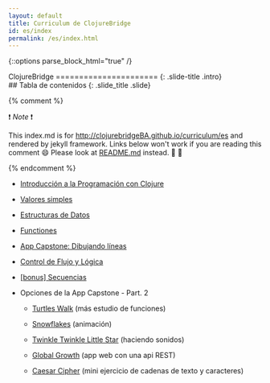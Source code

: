 ```yaml
---
layout: default
title: Curriculum de ClojureBridge
id: es/index
permalink: /es/index.html
---
```


{::options parse_block_html="true" /}

<section>
ClojureBridge
======================
{: .slide-title .intro}
</section>

 <section>
## Tabla de contenidos
{: .slide_title .slide}

{% comment %}

:exclamation: _Note_ :exclamation:

This index.md is for http://clojurebridgeBA.github.io/curriculum/es
and rendered by jekyll framework.
Links below won't work if you are reading this comment :smile:
Please look at [README.md](README.md) instead. :green_heart: :blue_heart:

{% endcomment %}

* [Introducción a la Programación con Clojure](outline/intro.html)
* [Valores simples](outline/simple_values.html)
* [Estructuras de Datos](outline/data_structures.html)
* [Functiones](outline/functions.html)
* [App Capstone: Dibujando líneas](https://github.com/ClojureBridge/drawing/blob/master/curriculum/first-program.md)
* [Control de Flujo y Lógica](outline/flow_control.html)
* [[bonus] Secuencias](outline/sequences.html)

* Opciones de la App Capstone - Part. 2

    - [Turtles Walk](https://github.com/ClojureBridge/welcometoclojurebridge/blob/master/outline/TURTLE-SAMPLES.md) (más estudio de funciones)

    - [Snowflakes](https://github.com/ClojureBridge/drawing/blob/master/curriculum/create-something.md) (animación)

    - [Twinkle Twinkle Little Star](https://github.com/ClojureBridge/tones/blob/master/curriculum/01-piano-chords.md) (haciendo sonidos)
    - [Global Growth](https://github.com/ClojureBridge/global-growth)  (app web con una api REST)
    - [Caesar Cipher](http://clojurebridge.github.io/community-docs/docs/exercises/caesar-cipher/)
          (mini ejercicio de cadenas de texto y caracteres)
</section>
